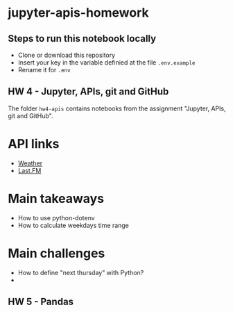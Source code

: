 # jupyter-apis-homework



## Steps to run this notebook locally

- Clone or download this repository
- Insert your key in the variable definied at the file `.env.example`
- Rename it for `.env`


## HW 4 - Jupyter, APIs, git and GitHub
The folder `hw4-apis` contains notebooks from the assignment "Jupyter, APIs, git and GitHub".

# API links

* [Weather](https://www.last.fm/api/)
* [Last.FM](https://www.last.fm/api/)


# Main takeaways

- How to use python-dotenv
- How to calculate weekdays time range


# Main challenges

- How to define "next thursday" with Python?
- 



## HW 5 - Pandas
